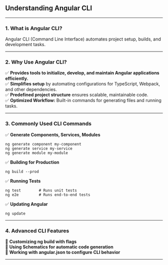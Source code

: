 ## Understanding Angular CLI
---

### 1. What is Angular CLI?
Angular CLI (Command Line Interface) automates project setup, builds, and development tasks.

---

### 2. Why Use Angular CLI?
✅ **Provides tools to initialize, develop, and maintain Angular applications efficiently.**  
✅ **Simplifies setup** by automating configurations for TypeScript, Webpack, and other dependencies.  
✅ **Predefined project structure** ensures scalable, maintainable code.  
✅ **Optimized Workflow:** Built-in commands for generating files and running tasks.  

---

### 3. Commonly Used CLI Commands
✅ **Generate Components, Services, Modules**

```shell  
ng generate component my-component  
ng generate service my-service  
ng generate module my-module  
```

✅ **Building for Production**

```shell  
ng build --prod  
```

✅ **Running Tests**

```shell  
ng test        # Runs unit tests  
ng e2e         # Runs end-to-end tests  
```

✅ **Updating Angular**

```shell  
ng update  
```
---

### 4. Advanced CLI Features
🔹 **Customizing ng build with flags**  
🔹 **Using Schematics for automatic code generation**  
🔹 **Working with angular.json to configure CLI behavior**  

---
